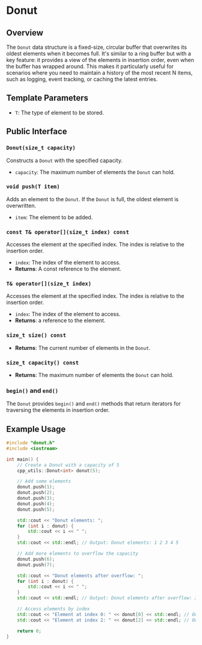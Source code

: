 # Donut

## Overview

The `Donut` data structure is a fixed-size, circular buffer that overwrites its oldest elements when it becomes full. It's similar to a ring buffer but with a key feature: it provides a view of the elements in insertion order, even when the buffer has wrapped around. This makes it particularly useful for scenarios where you need to maintain a history of the most recent N items, such as logging, event tracking, or caching the latest entries.

## Template Parameters

-   `T`: The type of element to be stored.

## Public Interface

### `Donut(size_t capacity)`

Constructs a `Donut` with the specified capacity.

-   `capacity`: The maximum number of elements the `Donut` can hold.

### `void push(T item)`

Adds an element to the `Donut`. If the `Donut` is full, the oldest element is overwritten.

-   `item`: The element to be added.

### `const T& operator[](size_t index) const`

Accesses the element at the specified index. The index is relative to the insertion order.

-   `index`: The index of the element to access.
-   **Returns**: A const reference to the element.

### `T& operator[](size_t index)`

Accesses the element at the specified index. The index is relative to the insertion order.

-   `index`: The index of the element to access.
-   **Returns**: a reference to the element.

### `size_t size() const`

-   **Returns**: The current number of elements in the `Donut`.

### `size_t capacity() const`

-   **Returns**: The maximum number of elements the `Donut` can hold.

### `begin()` and `end()`

The `Donut` provides `begin()` and `end()` methods that return iterators for traversing the elements in insertion order.

## Example Usage

```cpp
#include "donut.h"
#include <iostream>

int main() {
    // Create a Donut with a capacity of 5
    cpp_utils::Donut<int> donut(5);

    // Add some elements
    donut.push(1);
    donut.push(2);
    donut.push(3);
    donut.push(4);
    donut.push(5);

    std::cout << "Donut elements: ";
    for (int i : donut) {
        std::cout << i << " ";
    }
    std::cout << std::endl; // Output: Donut elements: 1 2 3 4 5

    // Add more elements to overflow the capacity
    donut.push(6);
    donut.push(7);

    std::cout << "Donut elements after overflow: ";
    for (int i : donut) {
        std::cout << i << " ";
    }
    std::cout << std::endl; // Output: Donut elements after overflow: 3 4 5 6 7

    // Access elements by index
    std::cout << "Element at index 0: " << donut[0] << std::endl; // Output: Element at index 0: 3
    std::cout << "Element at index 2: " << donut[2] << std::endl; // Output: Element at index 2: 5

    return 0;
}
```

